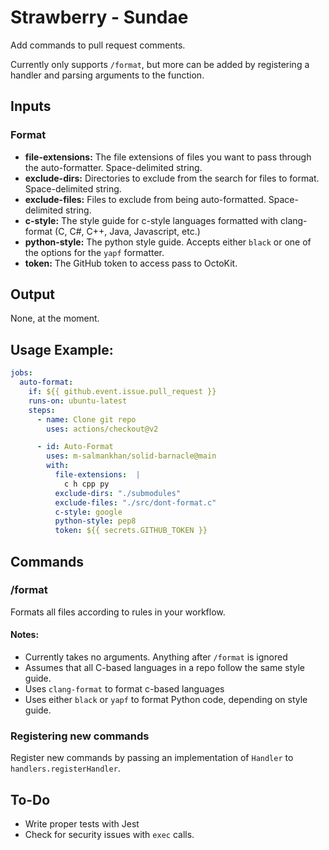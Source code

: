 # Strawberry - Sundae
Add commands to pull request comments.

Currently only supports `/format`, but more can be added by registering a handler and parsing arguments to the function.

## Inputs
### Format
* **file-extensions:** The file extensions of files you want to pass through the auto-formatter. Space-delimited string.
* **exclude-dirs:** Directories to exclude from the search for files to format. Space-delimited string.
* **exclude-files:** Files to exclude from being auto-formatted. Space-delimited string.
* **c-style:** The style guide for c-style languages formatted with clang-format (C, C#, C++, Java, Javascript, etc.)
* **python-style:** The python style guide. Accepts either `black` or one of the options for the `yapf` formatter.
* **token:** The GitHub token to access pass to OctoKit.

## Output
None, at the moment.

## Usage Example:
```yaml
jobs:
  auto-format:
    if: ${{ github.event.issue.pull_request }}
    runs-on: ubuntu-latest
    steps:
      - name: Clone git repo
        uses: actions/checkout@v2

      - id: Auto-Format
        uses: m-salmankhan/solid-barnacle@main
        with:
          file-extensions:  |
            c h cpp py
          exclude-dirs: "./submodules"
          exclude-files: "./src/dont-format.c"
          c-style: google
          python-style: pep8
          token: ${{ secrets.GITHUB_TOKEN }}
```

## Commands
### /format
Formats all files according to rules in your workflow.
#### Notes:
* Currently takes no arguments. Anything after `/format` is ignored
* Assumes that all C-based languages in a repo follow the same style guide.
* Uses `clang-format` to format c-based languages
* Uses either `black` or `yapf` to format Python code, depending on style guide.


### Registering new commands
Register new commands by passing an implementation of `Handler` to `handlers.registerHandler`.

## To-Do
* Write proper tests with Jest
* Check for security issues with `exec` calls.
